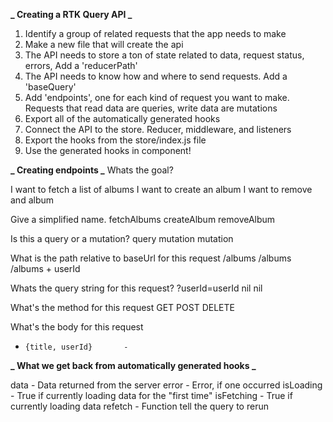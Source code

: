 **_ Creating a RTK Query API _**

1.  Identify a group of related requests that the app needs to make
2.  Make a new file that will create the api
3.  The API needs to store a ton of state related to data, request status, errors, Add a 'reducerPath'
4.  The API needs to know how and where to send requests. Add a 'baseQuery'
5.  Add 'endpoints', one for each kind of request you want to make. Requests that read data are queries, write data are mutations
6.  Export all of the automatically generated hooks
7.  Connect the API to the store. Reducer, middleware, and listeners
8.  Export the hooks from the store/index.js file
9.  Use the generated hooks in component!

**_ Creating endpoints _**
Whats the goal?

I want to fetch a list of albums
I want to create an album
I want to remove and album

Give a simplified name.
fetchAlbums createAlbum removeAlbum

Is this a query or a mutation?
query mutation mutation

What is the path relative to baseUrl for this request
/albums /albums /albums + userId

Whats the query string for this request?
?userId=userId nil nil

What's the method for this request
GET POST DELETE

What's the body for this request

-     {title, userId}       -

**_ What we get back from automatically generated hooks _**

data - Data returned from the server
error - Error, if one occurred
isLoading - True if currently loading data for the "first time"
isFetching - True if currently loading data
refetch - Function tell the query to rerun

